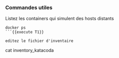 
### Commandes utiles 

Listez les containers qui simulent des hosts distants
```
docker ps 
```{{execute T1}}

editez le fichier d'inventaire
```
cat inventory_katacoda
```{{execute T1}}

